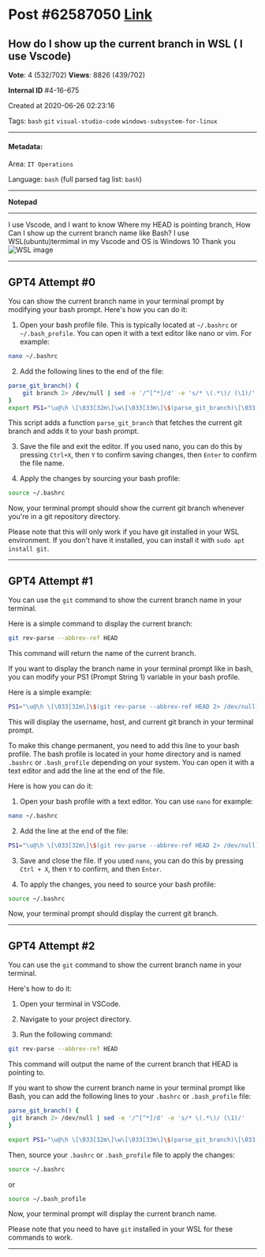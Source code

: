 
# Post \#62587050 [Link](https://stackoverflow.com/questions/62587050/)

## How do I show up the current branch in WSL ( I use Vscode)

**Vote**: 4 (532/702) **Views**: 8826 (439/702) 

**Internal ID** \#4-16-675

Created at 2020-06-26 02:23:16

Tags: `bash` `git` `visual-studio-code` `windows-subsystem-for-linux`

----------

#### Metadata:

Area: `IT Operations`

Language: `bash` (full parsed tag list: `bash`)

----------

**Notepad**


----------

I use Vscode, and I want to know Where my HEAD is pointing branch, 
How Can I show up the current branch name like Bash? 
I use WSL(ubuntu)termimal in my Vscode and OS is Windows 10
Thank you
![WSL image](https://i.stack.imgur.com/DMkOM.png)


----------
        
## GPT4 Attempt \#0

You can show the current branch name in your terminal prompt by modifying your bash prompt. Here's how you can do it:

1. Open your bash profile file. This is typically located at `~/.bashrc` or `~/.bash_profile`. You can open it with a text editor like nano or vim. For example:

```bash
nano ~/.bashrc
```

2. Add the following lines to the end of the file:

```bash
parse_git_branch() {
    git branch 2> /dev/null | sed -e '/^[^*]/d' -e 's/* \(.*\)/ (\1)/'
}
export PS1="\u@\h \[\033[32m\]\w\[\033[33m\]\$(parse_git_branch)\[\033[00m\] $ "
```

This script adds a function `parse_git_branch` that fetches the current git branch and adds it to your bash prompt.

3. Save the file and exit the editor. If you used nano, you can do this by pressing `Ctrl+X`, then `Y` to confirm saving changes, then `Enter` to confirm the file name.

4. Apply the changes by sourcing your bash profile:

```bash
source ~/.bashrc
```

Now, your terminal prompt should show the current git branch whenever you're in a git repository directory.

Please note that this will only work if you have git installed in your WSL environment. If you don't have it installed, you can install it with `sudo apt install git`.

--------

## GPT4 Attempt \#1

You can use the `git` command to show the current branch name in your terminal. 

Here is a simple command to display the current branch:

```bash
git rev-parse --abbrev-ref HEAD
```

This command will return the name of the current branch.

If you want to display the branch name in your terminal prompt like in bash, you can modify your PS1 (Prompt String 1) variable in your bash profile. 

Here is a simple example:

```bash
PS1="\u@\h \[\033[32m\]\$(git rev-parse --abbrev-ref HEAD 2> /dev/null)\[\033[00m\] $ "
```

This will display the username, host, and current git branch in your terminal prompt.

To make this change permanent, you need to add this line to your bash profile. The bash profile is located in your home directory and is named `.bashrc` or `.bash_profile` depending on your system. You can open it with a text editor and add the line at the end of the file.

Here is how you can do it:

1. Open your bash profile with a text editor. You can use `nano` for example:

```bash
nano ~/.bashrc
```

2. Add the line at the end of the file:

```bash
PS1="\u@\h \[\033[32m\]\$(git rev-parse --abbrev-ref HEAD 2> /dev/null)\[\033[00m\] $ "
```

3. Save and close the file. If you used `nano`, you can do this by pressing `Ctrl + X`, then `Y` to confirm, and then `Enter`.

4. To apply the changes, you need to source your bash profile:

```bash
source ~/.bashrc
```

Now, your terminal prompt should display the current git branch.

--------

## GPT4 Attempt \#2

You can use the `git` command to show the current branch name in your terminal.

Here's how to do it:

1. Open your terminal in VSCode.

2. Navigate to your project directory.

3. Run the following command:

```bash
git rev-parse --abbrev-ref HEAD
```

This command will output the name of the current branch that HEAD is pointing to.

If you want to show the current branch name in your terminal prompt like Bash, you can add the following lines to your `.bashrc` or `.bash_profile` file:

```bash
parse_git_branch() {
 git branch 2> /dev/null | sed -e '/^[^*]/d' -e 's/* \(.*\)/ (\1)/'
}

export PS1="\u@\h \[\033[32m\]\w\[\033[33m\]\$(parse_git_branch)\[\033[00m\] $ "
```

Then, source your `.bashrc` or `.bash_profile` file to apply the changes:

```bash
source ~/.bashrc
```
or
```bash
source ~/.bash_profile
```

Now, your terminal prompt will display the current branch name.

Please note that you need to have `git` installed in your WSL for these commands to work.

--------
